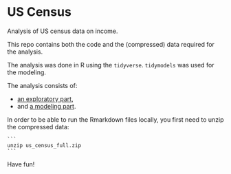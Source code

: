 # US Census

Analysis of US census data on income.

This repo contains both the code and the (compressed) data required for the analysis.

The analysis was done in R using the `tidyverse`. `tidymodels` was used for the modeling.

The analysis consists of:

* [an exploratory part](Rmd/eda.md),
* and [a modeling part](Rmd/modeling.md).


In order to be able to run the Rmarkdown files locally, you first need to unzip the compressed data:

    ```
    unzip us_census_full.zip
    ```

Have fun!

